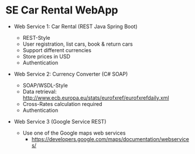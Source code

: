 # SE Car Rental WebApp

- Web Service 1: Car Rental (REST Java Spring Boot)
  - REST-Style
  - User registration, list cars, book & return cars
  - Support different currencies 
  - Store prices in USD 
  - Authentication
- Web Service 2: Currency Converter (C# SOAP)
  - SOAP/WSDL-Style
  - Data retrieval: http://www.ecb.europa.eu/stats/eurofxref/eurofxrefdaily.xml
  - Cross-Rates calculation required
  - Authentication

- Web Service 3 (Google Service REST)
  - Use one of the Google maps web services 
    - https://developers.google.com/maps/documentation/webservices/
